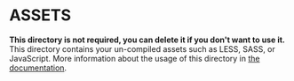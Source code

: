 # ASSETS
**This directory is not required, you can delete it if you don't want to use it.**
This directory contains your un-compiled assets such as LESS, SASS, or JavaScript.
More information about the usage of this directory in [the documentation](https://nuxtjs.org/guide/assets#webpacked).
